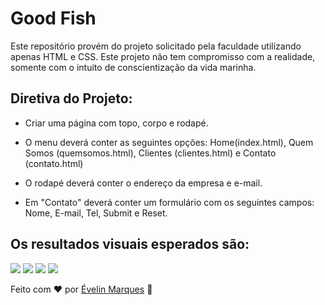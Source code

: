 # Good Fish
 Este repositório provém do projeto solicitado pela faculdade utilizando apenas HTML e CSS. Este projeto não tem compromisso com a realidade, somente com o intuito de conscientização da vida marinha.

 ## Diretiva do Projeto:
 * Criar uma página com topo, corpo e rodapé.
 
 * O menu deverá conter as seguintes opções: Home(index.html), Quem Somos (quemsomos.html), Clientes (clientes.html) e Contato (contato.html)

 * O rodapé deverá conter o endereço da empresa e e-mail.

 * Em "Contato" deverá conter um formulário com os seguintes campos: Nome, E-mail, Tel, Submit e Reset.

 ## Os resultados visuais esperados são:

 <img src="https://user-images.githubusercontent.com/56482367/91120363-e1a81680-e66b-11ea-945a-d8ae81127025.png">

 <img src="https://user-images.githubusercontent.com/56482367/91121380-069d8900-e66e-11ea-8361-d42cfe148f9c.png">

 <img src="https://user-images.githubusercontent.com/56482367/91122837-b294a380-e671-11ea-971b-0ea88676d424.png">

 <img src="https://user-images.githubusercontent.com/56482367/91120430-0603f300-e66c-11ea-9774-bb887224609f.png">

Feito com ♥ por <a href="https://www.linkedin.com/in/evelinmarquess/">Évelin Marques</a> 👋